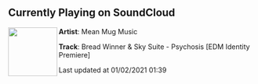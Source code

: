 ## Currently Playing on SoundCloud

[<img align="left" width="100" src="https://i1.sndcdn.com/artworks-j4r6e4btZ9bPURoN-15jNqQ-t50x50.jpg">](https://soundcloud.com/meanmugmusic/psychosis)

**Artist**: Mean Mug Music 

**Track**: Bread Winner & Sky Suite - Psychosis [EDM Identity Premiere]

Last updated at 01/02/2021 01:39
